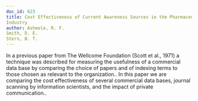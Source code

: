 ```yaml
---
doc_id: 623
title: Cost Effectiveness of Current Awareness Sources in the Pharmaceutical 
Industry
author: Ashmole, R. F.
Smith, D. E.
Stern, B. T.
---
```


In a previous paper from The Wellcome Foundation (Scott et al., 1971) a
technique was described for measuring the usefulness of a commercial data base
by comparing the choice of papers and of indexing terms to those chosen as
relevant to the organization.. In this paper we are comparing the cost 
effectiveness of several commercial data bases, journal scanning by information 
scientists, and the impact of private communication..
